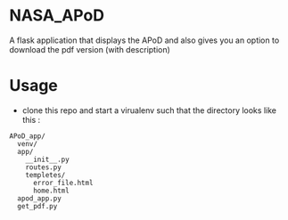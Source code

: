 # NASA_APoD
A flask application that displays the APoD and also gives you an option to download the pdf version (with description)

# Usage  
* clone this repo and start a virualenv such that the directory looks like this :
```
APoD_app/
  venv/
  app/
    __init__.py
    routes.py
    templetes/
      error_file.html
      home.html
  apod_app.py
  get_pdf.py

```
